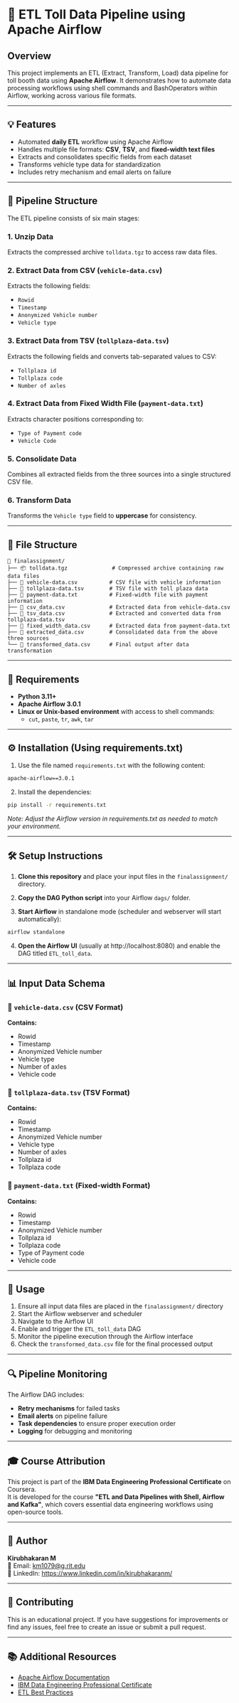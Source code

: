 # 🚗 ETL Toll Data Pipeline using Apache Airflow

## Overview

This project implements an ETL (Extract, Transform, Load) data pipeline for toll booth data using **Apache Airflow**. It demonstrates how to automate data processing workflows using shell commands and BashOperators within Airflow, working across various file formats.

---

## 💡 Features

- Automated **daily ETL** workflow using Apache Airflow
- Handles multiple file formats: **CSV**, **TSV**, and **fixed-width text files**
- Extracts and consolidates specific fields from each dataset
- Transforms vehicle type data for standardization
- Includes retry mechanism and email alerts on failure

---

## 🧱 Pipeline Structure

The ETL pipeline consists of six main stages:

### 1. **Unzip Data**
Extracts the compressed archive `tolldata.tgz` to access raw data files.

### 2. **Extract Data from CSV (`vehicle-data.csv`)**
Extracts the following fields:
- `Rowid`
- `Timestamp`
- `Anonymized Vehicle number`
- `Vehicle type`

### 3. **Extract Data from TSV (`tollplaza-data.tsv`)**
Extracts the following fields and converts tab-separated values to CSV:
- `Tollplaza id`
- `Tollplaza code`
- `Number of axles`

### 4. **Extract Data from Fixed Width File (`payment-data.txt`)**
Extracts character positions corresponding to:
- `Type of Payment code`
- `Vehicle Code`

### 5. **Consolidate Data**
Combines all extracted fields from the three sources into a single structured CSV file.

### 6. **Transform Data**
Transforms the `Vehicle type` field to **uppercase** for consistency.

---

## 📂 File Structure

```
📁 finalassignment/
├── 📦 tolldata.tgz              # Compressed archive containing raw data files
├── 📄 vehicle-data.csv          # CSV file with vehicle information
├── 📄 tollplaza-data.tsv        # TSV file with toll plaza data
├── 📄 payment-data.txt          # Fixed-width file with payment information
├── 📄 csv_data.csv              # Extracted data from vehicle-data.csv
├── 📄 tsv_data.csv              # Extracted and converted data from tollplaza-data.tsv
├── 📄 fixed_width_data.csv      # Extracted data from payment-data.txt
├── 📄 extracted_data.csv        # Consolidated data from the above three sources
└── 📄 transformed_data.csv      # Final output after data transformation
```

---

## 🔧 Requirements

- **Python 3.11+**
- **Apache Airflow 3.0.1**
- **Linux or Unix-based environment** with access to shell commands:
  - `cut`, `paste`, `tr`, `awk`, `tar`

---

## ⚙️ Installation (Using requirements.txt)

1. Use the file named `requirements.txt` with the following content:

```txt
apache-airflow==3.0.1
```

2. Install the dependencies:

```bash
pip install -r requirements.txt
```

*Note: Adjust the Airflow version in requirements.txt as needed to match your environment.*

---

## 🛠️ Setup Instructions

1. **Clone this repository** and place your input files in the `finalassignment/` directory.

2. **Copy the DAG Python script** into your Airflow `dags/` folder.

3. **Start Airflow** in standalone mode (scheduler and webserver will start automatically):

```bash
airflow standalone
```

4. **Open the Airflow UI** (usually at http://localhost:8080) and enable the DAG titled `ETL_toll_data`.

---

## 📊 Input Data Schema

### 📁 `vehicle-data.csv` (CSV Format)
**Contains:**
- Rowid
- Timestamp
- Anonymized Vehicle number
- Vehicle type
- Number of axles
- Vehicle code

### 📁 `tollplaza-data.tsv` (TSV Format)
**Contains:**
- Rowid
- Timestamp
- Anonymized Vehicle number
- Vehicle type
- Number of axles
- Tollplaza id
- Tollplaza code

### 📁 `payment-data.txt` (Fixed-width Format)
**Contains:**
- Rowid
- Timestamp
- Anonymized Vehicle number
- Tollplaza id
- Tollplaza code
- Type of Payment code
- Vehicle code

---

## 🚀 Usage

1. Ensure all input data files are placed in the `finalassignment/` directory
2. Start the Airflow webserver and scheduler
3. Navigate to the Airflow UI
4. Enable and trigger the `ETL_toll_data` DAG
5. Monitor the pipeline execution through the Airflow interface
6. Check the `transformed_data.csv` file for the final processed output

---

## 🔍 Pipeline Monitoring

The Airflow DAG includes:
- **Retry mechanisms** for failed tasks
- **Email alerts** on pipeline failure
- **Task dependencies** to ensure proper execution order
- **Logging** for debugging and monitoring

---

## 🎓 Course Attribution

This project is part of the **IBM Data Engineering Professional Certificate** on Coursera.  
It is developed for the course **"ETL and Data Pipelines with Shell, Airflow and Kafka"**, which covers essential data engineering workflows using open-source tools.

---

## 👤 Author

**Kirubhakaran M**  
📧 Email: km1079@g.rit.edu  
💼 LinkedIn: https://www.linkedin.com/in/kirubhakaranm/

---

## 🤝 Contributing

This is an educational project. If you have suggestions for improvements or find any issues, feel free to create an issue or submit a pull request.

---

## 📚 Additional Resources

- [Apache Airflow Documentation](https://airflow.apache.org/docs/)
- [IBM Data Engineering Professional Certificate](https://www.coursera.org/professional-certificates/ibm-data-engineer)
- [ETL Best Practices](https://airflow.apache.org/docs/apache-airflow/stable/best-practices.html)